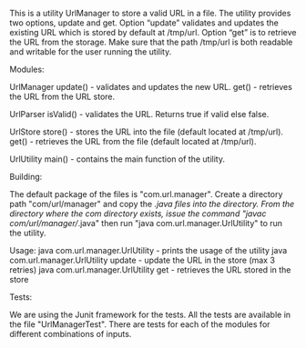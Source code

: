 This is a utility UrlManager to store a valid URL in a file. The utility provides two options, update and get. Option “update” validates and updates the existing URL which is stored by default at /tmp/url. Option “get” is to retrieve the URL from the storage. Make sure that the path /tmp/url is both readable and writable for the user running the utility.

Modules:

UrlManager
	update() - validates and updates the new URL.
	get() - retrieves the URL from the URL store.

UrlParser
	isValid() - validates the URL. Returns true if valid else false.

UrlStore
	store() - stores the URL into the file (default located at /tmp/url).
	get() - retrieves the URL from the file (default located at /tmp/url).

UrlUtility
	main() - contains the main function of the utility.

Building:

The default package of the files is "com.url.manager". Create a directory path "com/url/manager" and copy the *.java files into the directory. From the directory where the com directory exists, issue the command "javac com/url/manager/*.java" then run "java com.url.manager.UrlUtility" to run the utility.

Usage:
	java com.url.manager.UrlUtility - prints the usage of the utility
	java com.url.manager.UrlUtility update - update the URL in the store (max 3 retries)
	java com.url.manager.UrlUtility get - retrieves the URL stored in the store

Tests:

We are using the Junit framework for the tests. All the tests are available in the file "UrlManagerTest". There are tests for each of the modules for different combinations of inputs.

